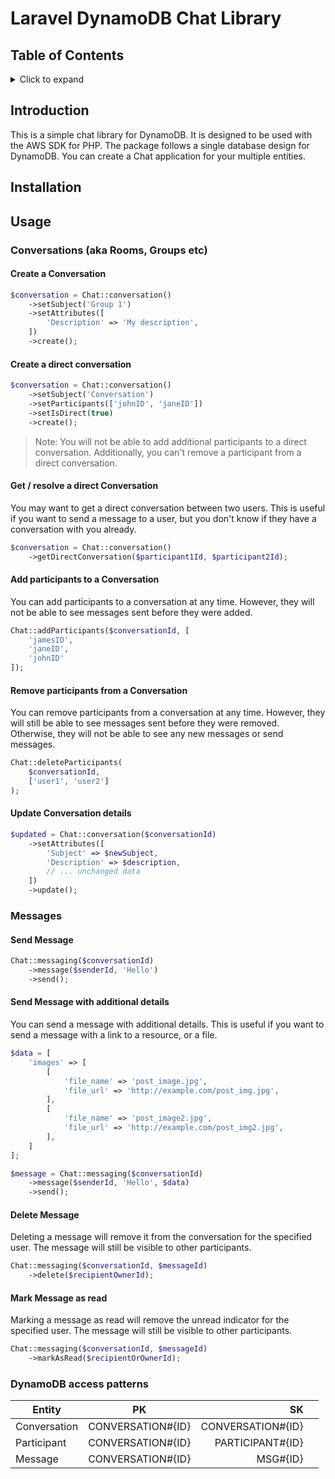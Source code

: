 # Laravel DynamoDB Chat Library

## Table of Contents

<details><summary>Click to expand</summary>

- [Introduction](#introduction)
- [Installation](#installation)
- [Usage](#usage)
  - [Conversations](#conversations--aka-rooms-groups-etc-)
    - [Create a Conversation](#create-a-conversation)
    - [Create a direct conversation](#create-a-direct-conversation)
    - [Get / resolve a direct Conversation](#get--resolve-a-direct-conversation)
    - [Add participants to a Conversation](#add-participants-to-a-conversation)
    - [Remove participants from a Conversation](#remove-participants-from-a-conversation)
    - [Update Conversation details](#update-conversation-details)
  - [Messages](#messages)
    - [Send Message](#send-message)
    - [Send Message with additional details](#send-message-with-additional-details)
    - [Delete Message](#delete-message)
    - [Mark Message as read](#mark-message-as-read)
- [DynamoDB access patterns](#dynamodb-access-patterns)
</details>

## Introduction

This is a simple chat library for DynamoDB. It is designed to be used with the AWS SDK for PHP. The package follows a single database design for DynamoDB.
You can create a Chat application for your multiple entities.

## Installation

## Usage

### Conversations (aka Rooms, Groups etc)

#### Create a Conversation

```php
$conversation = Chat::conversation()
    ->setSubject('Group 1')
    ->setAttributes([
        'Description' => 'My description',
    ])
    ->create();
```

#### Create a direct conversation

```php
$conversation = Chat::conversation()
    ->setSubject('Conversation')
    ->setParticipants(['johnID', 'janeID'])
    ->setIsDirect(true)
    ->create();
```

>Note: You will not be able to add additional participants to a direct conversation. Additionally, you can't remove a participant from a direct conversation.

#### Get / resolve a direct Conversation

You may want to get a direct conversation between two users. This is useful if you want to send a message to a user, but you don't know if they have a conversation with you already.

```php
$conversation = Chat::conversation()
    ->getDirectConversation($participant1Id, $participant2Id);
```

#### Add participants to a Conversation

You can add participants to a conversation at any time. However, they will not be able to see messages sent before they were added.

```php
Chat::addParticipants($conversationId, [
    'jamesID',
    'janeID',
    'johnID'
]);
```

#### Remove participants from a Conversation

You can remove participants from a conversation at any time. However, they will still be able to see messages sent before they were removed. Otherwise, they will not be able to see any new messages or send messages.

```php
Chat::deleteParticipants(
    $conversationId, 
    ['user1', 'user2']
);
```

#### Update Conversation details

```php
$updated = Chat::conversation($conversationId)
    ->setAttributes([
        'Subject' => $newSubject,
        'Description' => $description,
        // ... unchanged data
    ])
    ->update();
```

### Messages

#### Send Message

```php
Chat::messaging($conversationId)
    ->message($senderId, 'Hello')
    ->send();
```

#### Send Message with additional details

You can send a message with additional details. This is useful if you want to send a message with a link to a resource, or a file.

```php
$data = [
    'images' => [
        [
            'file_name' => 'post_image.jpg',
            'file_url' => 'http://example.com/post_img.jpg',
        ],
        [
            'file_name' => 'post_image2.jpg',
            'file_url' => 'http://example.com/post_img2.jpg',
        ],
    ]
];

$message = Chat::messaging($conversationId)
    ->message($senderId, 'Hello', $data)
    ->send();
```

#### Delete Message

Deleting a message will remove it from the conversation for the specified user. The message will still be visible to other participants.

```php
Chat::messaging($conversationId, $messageId)
    ->delete($recipientOwnerId);
```

#### Mark Message as read

Marking a message as read will remove the unread indicator for the specified user. The message will still be visible to other participants.

```php  
Chat::messaging($conversationId, $messageId)
    ->markAsRead($recipientOrOwnerId);
```

### DynamoDB access patterns

| Entity       |        PK         |                SK |     |
|--------------|:-----------------:|------------------:|-----|
| Conversation | CONVERSATION#{ID} | CONVERSATION#{ID} |     |
| Participant  | CONVERSATION#{ID} |  PARTICIPANT#{ID} |     |
| Message      | CONVERSATION#{ID} |          MSG#{ID} |     |